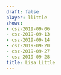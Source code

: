 ```yaml
---
draft: false
player: llittle
shows:
- csz-2019-09-06
- csz-2019-09-13
- csz-2019-09-14
- csz-2019-09-20
- csz-2019-09-27
- csz-2019-09-28
title: Lisa Little
---
```

